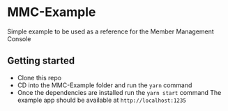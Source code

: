 # MMC-Example

Simple example to be used as a reference for the Member Management Console

## Getting started

- Clone this repo
- CD into the MMC-Example folder and run the `yarn` command
- Once the dependencies are installed run the `yarn start` command
  The example app should be available at `http://localhost:1235`

